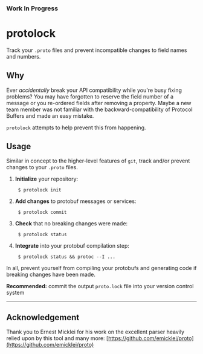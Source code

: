 ### Work In Progress

# protolock

Track your `.proto` files and prevent incompatible changes to field names and numbers.

## Why

Ever _accidentally_ break your API compatibility while you're busy fixing problems? You may have forgotten to reserve the field number of a message or you re-ordered fields after removing a property. Maybe a new team member was not familiar with the backward-compatibility of Protocol Buffers and made an easy mistake.

`protolock` attempts to help prevent this from happening.

## Usage

Similar in concept to the higher-level features of `git`, track and/or prevent changes to your `.proto` files. 

1. **Initialize** your repository: 

        $ protolock init

3. **Add changes** to protobuf messages or services: 

        $ protolock commit

2. **Check** that no breaking changes were made: 

        $ protolock status

4. **Integrate** into your protobuf compilation step: 

        $ protolock status && protoc --I ...

In all, prevent yourself from compiling your protobufs and generating code if breaking changes have been made.

**Recommended:** commit the output `proto.lock` file into your version control system

---

## Acknowledgement

Thank you to Ernest Micklei for his work on the excellent parser heavily relied upon by this tool and many more: [https://github.com/emicklei/proto](https://github.com/emicklei/proto)